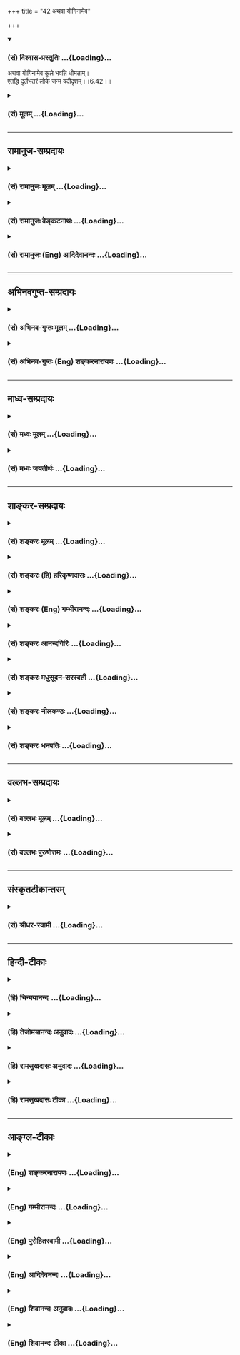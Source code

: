 +++
title = "42 अथवा योगिनामेव"

+++
<div class="js_include" newlevelforh1="3" title="(सं) विश्वास-प्रस्तुतिः" unfilled url="/purANam/mahAbhAratam/06-bhIShma-parva/02-bhagavad-gItA-parva/saMskRtam/vishvAsa-prastutiH/06_Atma-saMyama-yogaH_a/42_athavA_yoginAmeva.md">
<details open><summary><h3>(सं) विश्वास-प्रस्तुतिः ...{Loading}...</h3></summary>

अथवा योगिनामेव कुले भवति धीमताम्।  
एतद्धि दुर्लभतरं लोके जन्म यदीदृशम्।।6.42।।
</details>
</div>
<div class="js_include collapsed" newlevelforh1="3" title="(सं) मूलम्" unfilled url="/purANam/mahAbhAratam/06-bhIShma-parva/02-bhagavad-gItA-parva/saMskRtam/mUlam/06_Atma-saMyama-yogaH_a/42_athavA_yoginAmeva.md">
<details><summary><h3>(सं) मूलम् ...{Loading}...</h3></summary>

अथवा योगिनामेव कुले भवति धीमताम्।  
एतद्धि दुर्लभतरं लोके जन्म यदीदृशम्।।6.42।।
</details>
</div>


_________________
## रामानुज-सम्प्रदायः
<div class="js_include collapsed" newlevelforh1="3" title="(सं) रामानुजः मूलम्" unfilled url="/purANam/mahAbhAratam/06-bhIShma-parva/02-bhagavad-gItA-parva/saMskRtam/rAmAnujaH/mUlam/06_Atma-saMyama-yogaH_a/42_athavA_yoginAmeva.md">
<details><summary><h3>(सं) रामानुजः मूलम् ...{Loading}...</h3></summary>

।।6.42।। परिपक्वयोगः चलितः चेद् **योगिनां धीमतां** योगं कुर्वतां स्वयम्
**एव** योगोपदेष्ट्ऋणां **कुले भवति। तद् एतद् उभयविधं योगयोग्यानां योगिनां
च कुले** जन्म लोके **प्राकृतानां** दुर्लभतरम् एतत् **तु
योगमाहात्म्यकृतम्।**

</details>
</div>
<div class="js_include collapsed" newlevelforh1="3" title="(सं) रामानुजः वेङ्कटनाथः" unfilled url="/purANam/mahAbhAratam/06-bhIShma-parva/02-bhagavad-gItA-parva/saMskRtam/rAmAnujaH/venkaTanAthaH/06_Atma-saMyama-yogaH_a/42_athavA_yoginAmeva.md">
<details><summary><h3>(सं) रामानुजः वेङ्कटनाथः ...{Loading}...</h3></summary>

6.42 इति इतोऽप्यतिशयितजन्मनो वक्ष्यमाणत्वात्शुचीनाम्
इत्यादिविशेषणविशेषसामर्थ्याच्चयोगोपक्रमे भ्रष्ट इत्युक्तम्।  
  
।।6.42।। अथवा इति व्यवस्थितविकल्पार्थम्।
अतिशयितजन्मनिर्देशोऽतिशयितहेतुसाकाङ्क्ष इति
दर्शयितुंपरिपक्वयोगश्चलितश्चेदित्युक्तम्। योगिनां कुले इति कस्यचिद्योगिनः
सन्ताने प्रसूतिर्नोच्यते तावन्मात्रस्यात्यन्तयोगोपकारकत्वाभावात्
किन्तूपदेशार्हत्वाय योगिनां सतामेव पुत्रादित्वेन जायत इति दर्शयितुंयोगं
कुर्वतामिति वर्तमाननिर्देशः। शुचीनां श्रीमताम्
इत्यन्यस्मादुपदेष्टुर्योगाधिगमं प्रत्यानुगुण्यमात्रमुक्तम् इह तुधीमताम्
इति वचनात्तेषामेवोपदेष्ट्टत्वयोग्यतोच्यत इत्याह स्वयमेवेति। पशुर्मनुष्यः
पक्षी वा ये च वैष्णवसंश्रयाः। तेनैव ते प्रयास्यन्ति तद्विष्णोः परमं
पदम्।। तव दास्यसुखैकसङ्गिनां भवनेष्वस्त्वपि कीटजन्म मे। इतरावसथेषु मा
स्मभूदपि मे जन्म चतुर्मुखात्मना स्तो.र.55 इत्यादिप्रतिपादितवैभवयुक्ते
महत्त्वम्। पूर्वश्लोकस्थगेहशब्दतुल्यार्थत्वादत्रापि कुलशब्दो
गृहवाची। एतदुभयविधमिति साधारणस्येदृशमित्यनुवादस्य उभयान्वयित्वमेव
ह्युचितमिति भावः। प्रकृतिमात्रदर्शिजनविषयेण लोकशब्देन
मुमुक्षुव्यतिरिक्तविवक्षामाह प्राकृतानामिति। दुर्लभतरं कथं लभ्येतेत्यत्र
ईदृशशब्दाभिप्रेतमाह एतत्त्विति।  
  

</details>
</div>
<div class="js_include collapsed" newlevelforh1="3" title="(सं) रामानुजः (Eng) आदिदेवानन्दः" unfilled url="/purANam/mahAbhAratam/06-bhIShma-parva/02-bhagavad-gItA-parva/saMskRtam/rAmAnujaH/english/AdidevAnandaH/06_Atma-saMyama-yogaH_a/42_athavA_yoginAmeva.md">
<details><summary><h3>(सं) रामानुजः (Eng) आदिदेवानन्दः ...{Loading}...</h3></summary>

6.42 If one swerves from the right path at an advanced stage of Yoga, he
will be born in a family of wise Yogins who practise Yoga and are
themselves capable of teaching Yoga. Thus, these two types of birth -
one in the family of those who are fit to practise Yoga and the other in
that of accomplished Yogins - are hardly met with among common people in
this world. But Yoga is of such great potentiality that even this rare
blessing is achieved through it.

</details>
</div>


_________________
## अभिनवगुप्त-सम्प्रदायः
<div class="js_include collapsed" newlevelforh1="3" title="(सं) अभिनव-गुप्तः मूलम्" unfilled url="/purANam/mahAbhAratam/06-bhIShma-parva/02-bhagavad-gItA-parva/saMskRtam/abhinava-guptaH/mUlam/06_Atma-saMyama-yogaH_a/42_athavA_yoginAmeva.md">
<details><summary><h3>(सं) अभिनव-गुप्तः मूलम् ...{Loading}...</h3></summary>

।।6.42।। अथ वे ति। यदि तु तारतम्येन अस्य अपवर्गेण भवितव्यं तदा योगिकुले
एव जायते। अत एवाह एतद्धि दुर्लभतरम् इति। श्रीमतां गेहे किलावश्यमेव
विघ्नाः सन्ति।

</details>
</div>
<div class="js_include collapsed" newlevelforh1="3" title="(सं) अभिनव-गुप्तः (Eng) शङ्करनारायणः" unfilled url="/purANam/mahAbhAratam/06-bhIShma-parva/02-bhagavad-gItA-parva/saMskRtam/abhinava-guptaH/english/shankaranArAyaNaH/06_Atma-saMyama-yogaH_a/42_athavA_yoginAmeva.md">
<details><summary><h3>(सं) अभिनव-गुप्तः (Eng) शङ्करनारायणः ...{Loading}...</h3></summary>

6.42 Atha va etc. If emancipation is destined to come to him by way of
difference (or in grades), then he is rorn nowhere but in a family of
the men of Yoga. That is why (the Lord) says : 'For, this birth is more
difficult ot get'. Indeed in the house of the rich there are necessarily
many obstacles.

</details>
</div>


_________________
## माध्व-सम्प्रदायः
<div class="js_include collapsed" newlevelforh1="3" title="(सं) मध्वः मूलम्" unfilled url="/purANam/mahAbhAratam/06-bhIShma-parva/02-bhagavad-gItA-parva/saMskRtam/madhvaH/mUlam/06_Atma-saMyama-yogaH_a/42_athavA_yoginAmeva.md">
<details><summary><h3>(सं) मध्वः मूलम् ...{Loading}...</h3></summary>

।।6.42।। Sri Madhvacharya did not comment on this sloka.

</details>
</div>
<div class="js_include collapsed" newlevelforh1="3" title="(सं) मध्वः जयतीर्थः" unfilled url="/purANam/mahAbhAratam/06-bhIShma-parva/02-bhagavad-gItA-parva/saMskRtam/madhvaH/jayatIrthaH/06_Atma-saMyama-yogaH_a/42_athavA_yoginAmeva.md">
<details><summary><h3>(सं) मध्वः जयतीर्थः ...{Loading}...</h3></summary>

।।6.42।। Sri Jayatirtha did not comment on this sloka.  
  

</details>
</div>


_________________
## शाङ्कर-सम्प्रदायः
<div class="js_include collapsed" newlevelforh1="3" title="(सं) शङ्करः मूलम्" unfilled url="/purANam/mahAbhAratam/06-bhIShma-parva/02-bhagavad-gItA-parva/saMskRtam/shankaraH/mUlam/06_Atma-saMyama-yogaH_a/42_athavA_yoginAmeva.md">
<details><summary><h3>(सं) शङ्करः मूलम् ...{Loading}...</h3></summary>

।।6.42।। **अथवा** श्रीमतां कुलात् अन्यस्मिन् **योगिनामेव** दरिद्राणां
**कुले भवति** जायते **धीमतां** बुद्धिमताम्। **एतत् हि** जन्म यत्
दरिद्राणां योगिनां कुले **दुर्लभतरं** दुःखलभ्यतरं पूर्वमपेक्ष्य **लोके
जन्म यत् ईदृशं** यथोक्तविशेषणे कुले।। यस्मात्

</details>
</div>
<div class="js_include collapsed" newlevelforh1="3" title="(सं) शङ्करः (हि) हरिकृष्णदासः" unfilled url="/purANam/mahAbhAratam/06-bhIShma-parva/02-bhagavad-gItA-parva/saMskRtam/shankaraH/hindI/harikRShNadAsaH/06_Atma-saMyama-yogaH_a/42_athavA_yoginAmeva.md">
<details><summary><h3>(सं) शङ्करः (हि) हरिकृष्णदासः ...{Loading}...</h3></summary>

।।6.42।। अथवा श्रीमानोंके कुलसे अन्य जो बुद्धिमान् दरिद्र योगियोंका कुल
है उसीमें जन्म ले लेता है। परंतु ऐसा जन्म अर्थात् जो उपर्युक्त दरिद्र
आदि विशेषणोंसे युक्त योगियोंके कुलमें उत्पन्न होना है वह इस लोकमें पहले
बतलाये हुए श्रीमानोंके कुलमें उत्पन्न होनेकी अपेक्षा अत्यन्त दुर्लभ है।

</details>
</div>
<div class="js_include collapsed" newlevelforh1="3" title="(सं) शङ्करः (Eng) गम्भीरानन्दः" unfilled url="/purANam/mahAbhAratam/06-bhIShma-parva/02-bhagavad-gItA-parva/saMskRtam/shankaraH/english/gambhIrAnandaH/06_Atma-saMyama-yogaH_a/42_athavA_yoginAmeva.md">
<details><summary><h3>(सं) शङ्करः (Eng) गम्भीरानन्दः ...{Loading}...</h3></summary>

6.42 Athava, or; bhavati, he is born; kule, in the family; dhimatam, of
wise; yoginam, yogis; eva, only, who are poor-which is different from
the family of the prosperous. Etat janma, such a birth; yat idrsam, as
is of this kind-a birth that is in the family of poor yogis, in a family
as described; is hi, surely; durlabha-taram, more difficult to get, as
compared with the earlier one; loke, in the world. Becuase,

</details>
</div>
<div class="js_include collapsed" newlevelforh1="3" title="(सं) शङ्करः आनन्दगिरिः" unfilled url="/purANam/mahAbhAratam/06-bhIShma-parva/02-bhagavad-gItA-parva/saMskRtam/shankaraH/AnandagiriH/06_Atma-saMyama-yogaH_a/42_athavA_yoginAmeva.md">
<details><summary><h3>(सं) शङ्करः आनन्दगिरिः ...{Loading}...</h3></summary>

।।6.42।। श्रद्धावैराग्यादिकल्याणाधिक्ये पक्षान्तरमाह **अथवेति।**
योगिनामिति कर्मिणां ग्रहणं माभूदिति विशिनष्टि **धीमतामिति।**
ब्रह्मविद्यावतां शुचीनां दरिद्राणां कुले जन्म दुर्लभादपि दुर्लभं
प्रमादकारणाभावादित्याह **एतद्धीति।** किमपेक्ष्यास्य जन्मनो दुःखलभ्यादपि
दुःखलभ्यतरत्वं तदाह **पूर्वमिति।** यद्यपि विभूतिमतामपि शुचीनां गृहे जन्म
दुःखलभ्यं तथापि तदपेक्षयेदं जन्म दुःखलभ्यतरं यदीदृशं शुचीनां दरिद्राणां
विद्यावतामिति विशेषणोपेते कुले लोके जन्म वक्ष्यमाणमित्यर्थः।

</details>
</div>
<div class="js_include collapsed" newlevelforh1="3" title="(सं) शङ्करः मधुसूदन-सरस्वती" unfilled url="/purANam/mahAbhAratam/06-bhIShma-parva/02-bhagavad-gItA-parva/saMskRtam/shankaraH/madhusUdana-sarasvatI/06_Atma-saMyama-yogaH_a/42_athavA_yoginAmeva.md">
<details><summary><h3>(सं) शङ्करः मधुसूदन-सरस्वती ...{Loading}...</h3></summary>

।।6.42।। द्वितीयं प्रति पक्षान्तरमाह श्रद्धावैराग्यादिकल्याणगुणाधिक्ये तु
भोगवासनाविरहात्पुण्यकृतां लोकानप्राप्यैव योगिनामेव दरिद्राणां
ब्राह्मणानां नतु श्रीमतां राज्ञां कुले भवति धीमतां ब्रह्मविद्यावताम्।
एतेन योगिनामिति न कर्मिग्रहणम्। यच्छुचीनां श्रीमतां राज्ञां गृहे
योगभ्रष्टजन्म तदपि दुर्लभमनेकसुकृतसाध्यत्वान्मोक्षपर्यवसायित्वाच्च।
यत्तु शुचीनां दरिद्राणां ब्राह्मणानां ब्रह्मविद्यावतां कुले जन्म एतद्धि
प्रसिद्धं शुकादिवद्दुर्लभतरं दुर्लभं लोके यदीदृशं लोके
सर्वप्रमादकारणशून्यं जन्मेति द्वितीयः स्तूयते। भोगवासनाशून्यत्वेन
सर्वकर्मसंन्यासार्हत्वात्।

</details>
</div>
<div class="js_include collapsed" newlevelforh1="3" title="(सं) शङ्करः नीलकण्ठः" unfilled url="/purANam/mahAbhAratam/06-bhIShma-parva/02-bhagavad-gItA-parva/saMskRtam/shankaraH/nIlakaNThaH/06_Atma-saMyama-yogaH_a/42_athavA_yoginAmeva.md">
<details><summary><h3>(सं) शङ्करः नीलकण्ठः ...{Loading}...</h3></summary>

।।6.42।। स योगी विरक्तश्चिराभ्यस्तयोगो वा चेत्तस्य गतिमाह **अथवेति।**

</details>
</div>
<div class="js_include collapsed" newlevelforh1="3" title="(सं) शङ्करः धनपतिः" unfilled url="/purANam/mahAbhAratam/06-bhIShma-parva/02-bhagavad-gItA-parva/saMskRtam/shankaraH/dhanapatiH/06_Atma-saMyama-yogaH_a/42_athavA_yoginAmeva.md">
<details><summary><h3>(सं) शङ्करः धनपतिः ...{Loading}...</h3></summary>

।।6.42।। वैराग्याधिक्ये पक्षान्तरमाह अथवेति।
योगिनामेवेश्वराराधनलक्षणयोगवताम्। धनादिरक्षणविषयभोगादिव्यग्रत्वे
योगित्वं न संभवतीत्यतः पूर्वपक्षे श्रीमतामित्युक्तत्वाच्च भाष्ये
दरिद्राणामित्युक्तम्। अतएव तत्त्वविचारयोग्यबुद्धिमतां कुले भवति जायते।
यदीदृशं जन्म तदेतल्लोके दुर्लभतरमतिदुर्लभं पुनः प्रतिबन्धकाभावात्।
श्रीमतां कुलापेक्षया दरिद्राणां कुले जन्म श्रेष्ठतरमित्यर्थः।

</details>
</div>


_________________
## वल्लभ-सम्प्रदायः
<div class="js_include collapsed" newlevelforh1="3" title="(सं) वल्लभः मूलम्" unfilled url="/purANam/mahAbhAratam/06-bhIShma-parva/02-bhagavad-gItA-parva/saMskRtam/vallabhaH/mUlam/06_Atma-saMyama-yogaH_a/42_athavA_yoginAmeva.md">
<details><summary><h3>(सं) वल्लभः मूलम् ...{Loading}...</h3></summary>

।।6.42।। अथवाऽऽरब्धच्युतस्य जन्म पुनः साधनार्थं संस्कारतो योगिनामेव कुले
भवति। किम्भूतानां योगबुद्धिमतां यदीदृशं जन्म तदेतल्लोके दुर्लभतरम्। अत्र
च पूर्वंशुचीनां श्रीमतां गेहे योगभ्रष्टोऽभिजायते 6।41 इति भरतस्य इव
जन्मोक्तम् तस्य पूर्वसंस्कारानुगतयोगं साधयितुमित्युक्तं तत्र
प्रयत्नाद्यतमानस्यैव भूयो योगसिद्धेः। अथवा इत्यत्र तु प्रयत्नव्यतिरेकेण
रूढयोगानां गृहे जन्मिनोऽस्य जडभरतस्य ब्रह्मसुतस्येव योगसिद्ध्या
कृतार्थत्वमित्यवसेयम्।

</details>
</div>
<div class="js_include collapsed" newlevelforh1="3" title="(सं) वल्लभः पुरुषोत्तमः" unfilled url="/purANam/mahAbhAratam/06-bhIShma-parva/02-bhagavad-gItA-parva/saMskRtam/vallabhaH/puruShottamaH/06_Atma-saMyama-yogaH_a/42_athavA_yoginAmeva.md">
<details><summary><h3>(सं) वल्लभः पुरुषोत्तमः ...{Loading}...</h3></summary>

  
  
।।6.42।। पक्षान्तरमाह अथवा धीमतां स्वरूपज्ञानवतां कुले भवति जन्म
प्राप्नोति। धीमत्त्वोक्त्या तत्कुलप्रसूतिमात्रेण
ज्ञानोत्पत्तिर्व्यञ्जिता। जन्म विशिनष्टि एतदिति। हीति
निश्चयेनैतद्दुर्लभतरं यल्लोके ईदृशं भगवत्स्वरूपज्ञानात्मकं जन्म।  
  

</details>
</div>


_________________
## संस्कृतटीकान्तरम्
<div class="js_include collapsed" newlevelforh1="3" title="(सं) श्रीधर-स्वामी" unfilled url="/purANam/mahAbhAratam/06-bhIShma-parva/02-bhagavad-gItA-parva/saMskRtam/shrIdhara-svAmI/06_Atma-saMyama-yogaH_a/42_athavA_yoginAmeva.md">
<details><summary><h3>(सं) श्रीधर-स्वामी ...{Loading}...</h3></summary>

।।6.42।। अल्पकालाभ्यस्तयोगभ्रंशे गतिरियमुक्ता चिराभ्यस्तयोगभ्रंशे तु
पक्षान्तरमाह **अथेति।** योगनिष्ठानां धीमतां ज्ञानिनामेव कुले जायते नतु
पूर्वोक्तानामनारूढयोगानां कुले जायते एतज्जन्म स्तौति। ईदृशं यज्जन्म
एतद्धि लोके दुर्लभतरम् मोक्षहेतुत्वात्।

</details>
</div>


_________________
## हिन्दी-टीकाः
<div class="js_include collapsed" newlevelforh1="3" title="(हि) चिन्मयानन्दः" unfilled url="/purANam/mahAbhAratam/06-bhIShma-parva/02-bhagavad-gItA-parva/hindI/chinmayAnandaH/06_Atma-saMyama-yogaH_a/42_athavA_yoginAmeva.md">
<details><summary><h3>(हि) चिन्मयानन्दः ...{Loading}...</h3></summary>

।।6.42।। इस श्लोक में ऐसे निष्काम साधक की गति दर्शायी गयी है जिसे
स्वर्गादि लोकों की कोई आवश्यकता नहीं रहती। निष्कामभाव से की गई उपासना के
फलस्वरूप योगी को शुद्धान्तकरण तथा एकाग्रता प्राप्त होती है जिसके द्वारा
वह ध्यान की उच्च साधना करने योग्य बन जाता है। इस प्रकार के श्रेष्ठ साधक
को ऐसा अवसर प्रदान करना चाहिए कि वह देहत्याग के पश्चात् सीधे ही पुन इस
लोक में जन्म लेकर अपने मार्ग पर अग्रसर हो सके। उसे स्वर्ग जाने की
आवश्यकता नहीं क्योंकि वह वैराग्यवान् है जबकि स्वर्ग भोग भूमि है। भगवान्
कहते हैं कि ऐसा निष्काम साधक मृत्यु के पश्चात् तत्काल ही ज्ञानवान्
योगियों के कुल में जन्म लेता है जहां वह अप्ानी साधना को निर्विघ्न पूर्ण
कर सकता है। आजकल मनुष्य के दुराचरण के लिए बाह्य वातावरण एवं परिस्थितियों
को ही दोषी बताकर सबको अपने आसपास के वातावरण के विरुद्ध उत्तेजित किया
जाता है परन्तु उपर्युक्त श्लोकों में कथित सिद्धांत इस प्रचलित मान्यता का
खण्डन करता है। निसन्देह ही मनुष्य एक सीमा तक बाह्य परिस्थितियों से
प्रभावित होता है परन्तु दर्शनशास्त्र की दृष्टि से देखने पर ज्ञात होगा कि
सभी मनुष्य वर्तमान में जिन वातावरण एवं परिस्थितियों में रह रहे हैं उनका
कारण भूतकाल में किये गये उन्हीं के अपने कर्म ही हैं। बाह्य परिस्थितियों
के परिवर्तन मात्र से व्यक्ति में वास्तविक सुधार नहीं हो सकता। यदि
मदिरापान के अभ्यस्त व्यक्ति को किसी ऐसे नगर में ले जाये जहाँ सुरापान
वर्जित है तो वह व्यक्ति वहां भी छिपकर मदिरापान करता ही
रहेगा। श्रीशंकराचार्य ईसामसीह गौतम बुद्ध तथा अनेक अन्य महापुरुषों के
उदाहरण विचाराधीन श्लोक में कथित सिद्धांत की पुष्टि करते हैं। इसमें कोई
संदेह नहीं कि ऐसे मेधावी पुरुष विरले ही होते हैं जिनमें कुमार अवस्था में
ही अलौकिक बुद्धिमत्ता एवं ईश्वरीय ज्ञान के दर्शन होते हैं। भगवान् स्वयं
कहते हैं कि इस प्रकार का जन्म लोक में अति दुर्लभ है। पूर्व श्लोक में कहा
गया है कि रागयुक्त योगी स्वर्ग प्राप्ति के पश्चात् जन्म लेता है जबकि
यहाँ वैराग्यवान् योगभ्रष्ट के विषय में कहते हैं कि वह सीधे ही ज्ञानी
योगी के घर में जन्म लेकर पूर्णत्व प्राप्ति के मार्ग पर अग्रसर होता
है। योगाभ्यास के लिए अनुकूल वातावरण में जन्मे हुए योगभ्रष्ट पुरुष की
स्थिति क्या होती है भगवान् कहते हैं

</details>
</div>
<div class="js_include collapsed" newlevelforh1="3" title="(हि) तेजोमयानन्दः अनुवादः" unfilled url="/purANam/mahAbhAratam/06-bhIShma-parva/02-bhagavad-gItA-parva/hindI/tejomayAnandaH/anuvAdaH/06_Atma-saMyama-yogaH_a/42_athavA_yoginAmeva.md">
<details><summary><h3>(हि) तेजोमयानन्दः अनुवादः ...{Loading}...</h3></summary>

।।6.42।। अथवा, (साधक) ज्ञानवान् योगियों के ही कुल में जन्म लेता है,
परन्तु इस प्रकार का जन्म इस लोक में नि:संदेह अति दुर्लभ है।।

</details>
</div>
<div class="js_include collapsed" newlevelforh1="3" title="(हि) रामसुखदासः अनुवादः" unfilled url="/purANam/mahAbhAratam/06-bhIShma-parva/02-bhagavad-gItA-parva/hindI/rAmasukhadAsaH/anuvAdaH/06_Atma-saMyama-yogaH_a/42_athavA_yoginAmeva.md">
<details><summary><h3>(हि) रामसुखदासः अनुवादः ...{Loading}...</h3></summary>

।।6.42।। अथवा (वैराग्यवान्) योगभ्रष्ट ज्ञानवान् योगियोंके कुलमें ही जन्म
लेता है। इस प्रकारका जो यह जन्म है, यह संसारमें बहुत ही दुर्लभ है।

</details>
</div>
<div class="js_include collapsed" newlevelforh1="3" title="(हि) रामसुखदासः टीका" unfilled url="/purANam/mahAbhAratam/06-bhIShma-parva/02-bhagavad-gItA-parva/hindI/rAmasukhadAsaH/TIkA/06_Atma-saMyama-yogaH_a/42_athavA_yoginAmeva.md">
<details><summary><h3>(हि) रामसुखदासः टीका ...{Loading}...</h3></summary>

।।6.42।।***व्याख्या--***\[साधन करनेवाले दो तरहके होते हैं वासनासहित और
वासनारहित। जिसको साधन अच्छा लगता है, जिसकी साधनमें रुचि हो जाती है और जो
परमात्माकी प्राप्तिका उद्देश्य बनाकर साधनमें लग भी जाता है, पर अभी उसकी
भोगोंमें वासना सर्वथा नहीं मिटी है, वह अन्तसमयमें साधनसे विचलित होनेपर
योगभ्रष्ट हो जाता है, तो वह स्वर्गादि लोकोंमें बहुत वर्षोंतक रहकर शुद्ध
श्रीमानोंके घरमें जन्म लेता है। (इस योगभ्रष्टकी बात पूर्वश्लोकमें बता
दी)। दूसरा साधक ,जिसके भीतर वासना नहीं है, तीव्र वैराग्य है और जो
परमात्माका उद्देश्य रखकर तेजीसे साधनमें लगा है, पर अभी पूर्णता प्राप्त
नहीं हुई है, वह किसी विशेष कारणसे योगभ्रष्ट हो जाता है तो उसको स्वर्ग
आदिमें नहीं जाना पड़ता, प्रत्युत वह सीधे ही योगियोंके कुलमें जन्म लेता
है (इस योगभ्रष्टकी बात इस श्लोकमें बता रहे हैं)। \]

</details>
</div>


_________________
## आङ्ग्ल-टीकाः
<div class="js_include collapsed" newlevelforh1="3" title="(Eng) शङ्करनारायणः" unfilled url="/purANam/mahAbhAratam/06-bhIShma-parva/02-bhagavad-gItA-parva/english/shankaranArAyaNaH/06_Atma-saMyama-yogaH_a/42_athavA_yoginAmeva.md">
<details><summary><h3>(Eng) शङ्करनारायणः ...{Loading}...</h3></summary>

6.42. Or, he is born (rorn) nowhere other than in the family of the
intelligent men of Yoga; for, this birth is more difficult to get in the
world.

</details>
</div>
<div class="js_include collapsed" newlevelforh1="3" title="(Eng) गम्भीरानन्दः" unfilled url="/purANam/mahAbhAratam/06-bhIShma-parva/02-bhagavad-gItA-parva/english/gambhIrAnandaH/06_Atma-saMyama-yogaH_a/42_athavA_yoginAmeva.md">
<details><summary><h3>(Eng) गम्भीरानन्दः ...{Loading}...</h3></summary>

6.42 Or he is born in the family of wise yogis \[Persons possessing
knowledge of Brahman. (S. concedes that some rare householders also can
have this knowledge, and he cites the instances of Vasistha, Agastya,
Janaka and Asvapati of olden days, and Vacaspati and the author of
Khanada of recent times.)\] only. Such a birth as is of this kind is
surely more difficult to get in the world.

</details>
</div>
<div class="js_include collapsed" newlevelforh1="3" title="(Eng) पुरोहितस्वामी" unfilled url="/purANam/mahAbhAratam/06-bhIShma-parva/02-bhagavad-gItA-parva/english/purohitasvAmI/06_Atma-saMyama-yogaH_a/42_athavA_yoginAmeva.md">
<details><summary><h3>(Eng) पुरोहितस्वामी ...{Loading}...</h3></summary>

6.42 Or, he may be born in the family of the wise sages, though a birth
like this is, indeed, very difficult to obtain.

</details>
</div>
<div class="js_include collapsed" newlevelforh1="3" title="(Eng) आदिदेवनन्दः" unfilled url="/purANam/mahAbhAratam/06-bhIShma-parva/02-bhagavad-gItA-parva/english/AdidevanandaH/06_Atma-saMyama-yogaH_a/42_athavA_yoginAmeva.md">
<details><summary><h3>(Eng) आदिदेवनन्दः ...{Loading}...</h3></summary>

6.42 Or he is born in a family of wise Yogins. But such a birth in this
world is rarer to get.

</details>
</div>
<div class="js_include collapsed" newlevelforh1="3" title="(Eng) शिवानन्दः अनुवादः" unfilled url="/purANam/mahAbhAratam/06-bhIShma-parva/02-bhagavad-gItA-parva/english/shivAnandaH/anuvAdaH/06_Atma-saMyama-yogaH_a/42_athavA_yoginAmeva.md">
<details><summary><h3>(Eng) शिवानन्दः अनुवादः ...{Loading}...</h3></summary>

6.42 Or he is born in a family of even the wise Yogis; verily a birth
like this is very difficult to obtain in this world.

</details>
</div>
<div class="js_include collapsed" newlevelforh1="3" title="(Eng) शिवानन्दः टीका" unfilled url="/purANam/mahAbhAratam/06-bhIShma-parva/02-bhagavad-gItA-parva/english/shivAnandaH/TIkA/06_Atma-saMyama-yogaH_a/42_athavA_yoginAmeva.md">
<details><summary><h3>(Eng) शिवानन्दः टीका ...{Loading}...</h3></summary>

6.42 अथवा or; योगिनाम् of Yogis; एव even; कुले in the family; भवति is
born; धीमताम् of the wise; एतत् this;,हि verily; दुर्लभतरम् very
difficult; लोके in the world; जन्म birth; यत् which; ईदृशम् like
this.Commentary A birth in a family of wise Yogis is more difficult to
obtain than the one mentioned in the preceding verse.

</details>
</div>
